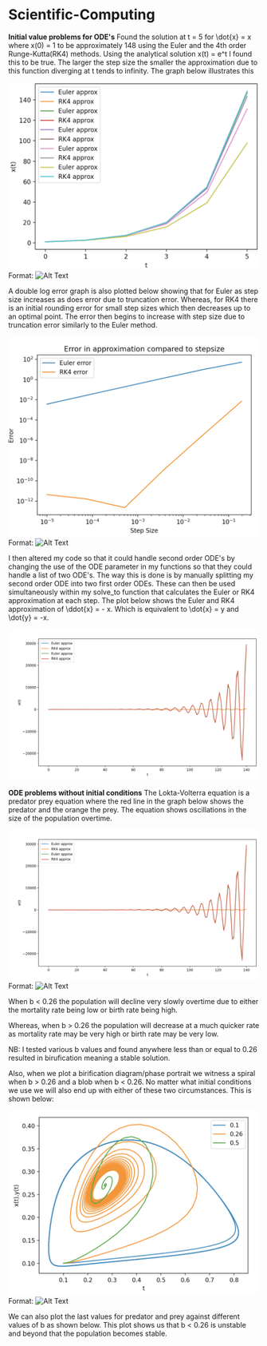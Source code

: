 # Scientific-Computing

**Initial value problems for ODE's**
Found the solution at t = 5 for \dot{x} = x where x(0) = 1 to be approximately 148 using the Euler and the 4th order Runge-Kutta(RK4) methods. Using the analytical solution x(t) = e^t I found this to be true. The larger the step size the smaller the approximation due to this function diverging at t tends to infinity. The graph below illustrates this

![First Order approximation](Graphs/Approx_first_order.png)
Format: ![Alt Text](url)

A double log error graph is also plotted below showing that for Euler as step size increases as does error due to truncation error. Whereas, for RK4 there is an initial rounding error for small step sizes which then decreases up to an optimal point. The error then begins to increase with step size due to truncation error similarly to the Euler method.

![Error Graph](Graphs/errorgraph.png)
Format: ![Alt Text](url)

I then altered my code so that it could handle second order ODE's by changing the use of the ODE parameter in my functions so that they could handle a list of two ODE's. The way this is done is by manually splitting my second order ODE into two first order ODEs. These can then be used simultaneously within my solve_to function that calculates the Euler or RK4 approximation at each step. The plot below shows the Euler and RK4 approximation of \ddot{x} = - x. Which is equivalent to \dot{x} = y and \dot{y} = -x.

![Second Order approximation](Graphs/approx_second_order.png)


**ODE problems without initial conditions**
The Lokta-Volterra equation is a predator prey equation where the red line in the graph below shows the predator and the orange the prey. The equation shows oscillations in the size of the population overtime.


![Lokta-Volterra (b=0.26)](Graphs/approx_second_order.png)
Format: ![Alt Text](url)


When b < 0.26 the population will decline very slowly overtime due to either the mortality rate being low or birth rate being high.

Whereas, when b > 0.26 the population will decrease at a much quicker rate as mortality rate may be very high or birth rate may be very low.

NB: I tested various b values and found anywhere less than or equal to 0.26 resulted in birufication meaning a stable solution.

Also, when we plot a birification diagram/phase portrait we witness a spiral when b > 0.26 and a blob when b < 0.26. No matter what initial conditions we use we will also end up with either of these two circumstances. This is shown below:

![Phase Portrait for varying values of b](Graphs/phase_port.png)
Format: ![Alt Text](url)

We can also plot the last values for predator and prey against different values of b as shown below. This plot shows us that b < 0.26 is unstable and beyond that the population becomes stable.

